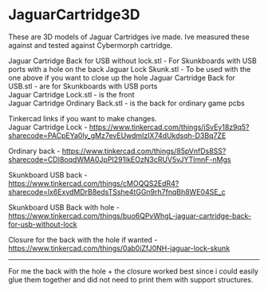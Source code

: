 # JaguarCartridge3D

These are 3D models of Jaguar Cartridges ive made. Ive measured these against and tested against Cybermorph cartridge.  
  
Jaguar Cartridge Back for USB without lock.stl - For Skunkboards with USB ports with a hole on the back
Jaguar Lock Skunk.stl - To be used with the one above if you want to close up the hole
Jaguar Cartridge Back for USB.stl - are for Skunkboards with USB ports  
Jaguar Cartridge Lock.stl - is the front  
Jaguar Cartridge Ordinary Back.stl - is the back for ordinary game pcbs  
  
Tinkercad links if you want to make changes.  
Jaguar Cartridge Lock - https://www.tinkercad.com/things/jSvEy18z9q5?sharecode=PACpEYa0ly_gMz7evEUwdmIzIX74dUkdsqh-D3Bq7ZE  
  
Ordinary back - https://www.tinkercad.com/things/85pVnfDs8SS?sharecode=CDI8oqdWMA0JpPI291lkEOzN3cRUV5vJYTlmnF-nMgs  
  
Skunkboard USB back - https://www.tinkercad.com/things/cMOQQS2EdR4?sharecode=lx6ExvdMDrB8edsTSshe4tGGn9rh7fnqBh8WE04SE_c

Skunkboard USB Back with hole - https://www.tinkercad.com/things/buo6QPvWhgL-jaguar-cartridge-back-for-usb-without-lock

Closure for the back with the hole if wanted - https://www.tinkercad.com/things/0ab0iZfJ0NH-jaguar-lock-skunk

---

For me the back with the hole + the closure worked best since i could easily glue them together and did not need to print them with support structures.
